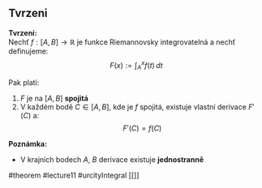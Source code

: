 ## Tvrzeni

**Tvrzení:**  
Nechť $f : [A, B] \to \mathbb{R}$ je funkce Riemannovsky integrovatelná a nechť definujeme:
$$
F(x) := \int_A^x f(t)\, dt
$$

Pak platí:

1. $F$ je na $[A, B]$ **spojitá**
2. V každém bodě $C \in [A, B]$, kde je $f$ spojitá, existuje vlastní derivace $F'(C)$ a:
   $$
   F'(C) = f(C)
   $$

**Poznámka:**  
- V krajních bodech $A$, $B$ derivace existuje **jednostranně**




#theorem #lecture11 #urcityIntegral 
[[]]